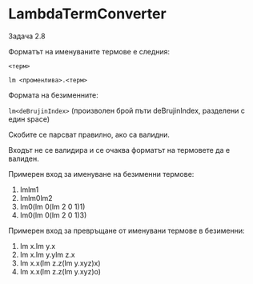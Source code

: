 # LambdaTermConverter

Задача 2.8

Форматът на именуваните термове е следния: 
 
 `<терм>`
 
 `lm <променлива>.<терм>`
 
Формата на безименните:
 
 `lm<deBrujinIndex>` (произволен брой пъти deBrujinIndex, разделени с един space)
 
Скобите се парсват правилно, ако са валидни.

Входът не се валидира и се очаква форматът на термовете да е валиден.

Примерен вход за именуване на безименни термове:
 1. lmlm1
 2. lmlm0lm2
 3. lm0(lm 0(lm 2 0 1)1)
 4. lm0(lm 0(lm 2 0 1)3)
 
Примерен вход за превръщане от именувани термове в безименни:
 1. lm x.lm y.x
 2. lm x.lm y.ylm z.x
 3. lm x.x(lm z.z(lm y.xyz)x)
 4. lm x.x(lm z.z(lm y.xyz)o)
